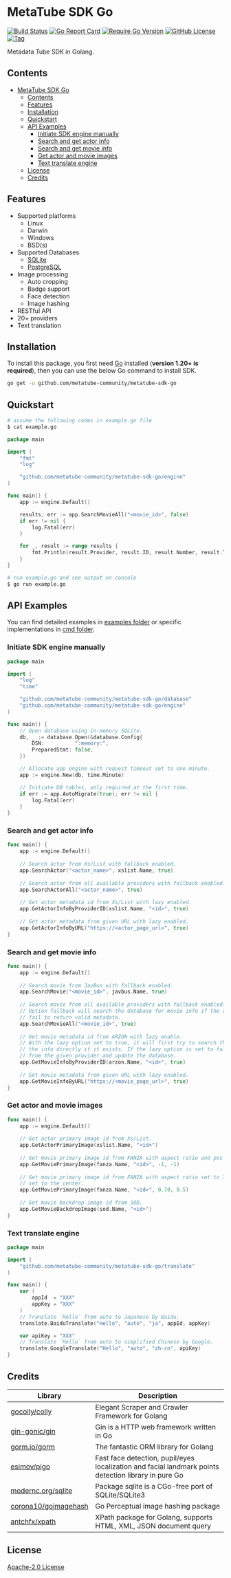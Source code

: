# MetaTube SDK Go

[![Build Status](https://img.shields.io/github/actions/workflow/status/metatube-community/metatube-sdk-go/docker.yml?branch=main&style=flat-square&logo=github-actions)](https://github.com/metatube-community/metatube-sdk-go/actions/workflows/release.yml)
[![Go Report Card](https://goreportcard.com/badge/github.com/metatube-community/metatube-sdk-go?style=flat-square)](https://github.com/metatube-community/metatube-sdk-go)
[![Require Go Version](https://img.shields.io/badge/go-%3E%3D1.20-30dff3?style=flat-square&logo=go)](https://github.com/metatube-community/metatube-sdk-go/blob/main/go.mod)
[![GitHub License](https://img.shields.io/github/license/metatube-community/metatube-sdk-go?color=A42E2B&logo=gnu&style=flat-square)](https://github.com/metatube-community/metatube-sdk-go/blob/main/LICENSE)
[![Tag](https://img.shields.io/github/v/tag/metatube-community/metatube-sdk-go?color=%23ff8936&logo=fitbit&style=flat-square)](https://github.com/metatube-community/metatube-sdk-go/tags)

[//]: # ([![Supported Platforms]&#40;https://img.shields.io/badge/platform-Linux%20%7C%20FreeBSD%20%7C%20NetBSD%20%7C%20OpenBSD%20%7C%20Darwin%20%7C%20Windows-549688?style=flat-square&logo=launchpad&#41;]&#40;https://github.com/metatube-community/metatube-sdk-go&#41;)

Metadata Tube SDK in Golang.

## Contents

- [MetaTube SDK Go](#metatube-sdk-go)
	- [Contents](#contents)
    - [Features](#features)
	- [Installation](#installation)
	- [Quickstart](#quickstart)
	- [API Examples](#api-examples)
		- [Initiate SDK engine manually](#initiate-sdk-engine-manually)
		- [Search and get actor info](#search-and-get-actor-info)
		- [Search and get movie info](#search-and-get-movie-info)
		- [Get actor and movie images](#get-actor-and-movie-images)
		- [Text translate engine](#text-translate-engine)
	- [License](#license)
	- [Credits](#credits)

## Features

- Supported platforms
  - Linux
  - Darwin
  - Windows
  - BSD(s)
- Supported Databases
  - [SQLite](https://gitlab.com/cznic/sqlite)
  - [PostgreSQL](https://github.com/jackc/pgx)
- Image processing
  - Auto cropping
  - Badge support
  - Face detection
  - Image hashing
- RESTful API
- 20+ providers
- Text translation

## Installation

To install this package, you first need [Go](https://golang.org/) installed (**version 1.20+ is required**), then you can use the below Go command to install SDK.

```sh
go get -u github.com/metatube-community/metatube-sdk-go
```

## Quickstart

```sh
# assume the following codes in example.go file
$ cat example.go
```

```go
package main

import (
	"fmt"
	"log"

	"github.com/metatube-community/metatube-sdk-go/engine"
)

func main() {
	app := engine.Default()

	results, err := app.SearchMovieAll("<movie_id>", false)
	if err != nil {
		log.Fatal(err)
	}

	for _, result := range results {
		fmt.Println(result.Provider, result.ID, result.Number, result.Title)
	}
}
```

```sh
# run example.go and see output on console
$ go run example.go
```

## API Examples

You can find detailed examples in [examples folder](https://github.com/metatube-community/metatube-sdk-go/tree/main/_examples/) or specific implementations in [cmd folder](https://github.com/metatube-community/metatube-sdk-go/tree/main/cmd/).

### Initiate SDK engine manually

```go
package main

import (
	"log"
	"time"

	"github.com/metatube-community/metatube-sdk-go/database"
	"github.com/metatube-community/metatube-sdk-go/engine"
)

func main() {
	// Open database using in-memory SQLite.
	db, _ := database.Open(&database.Config{
		DSN:		  ":memory:",
		PreparedStmt: false,
	})

	// Allocate app engine with request timeout set to one minute.
	app := engine.New(db, time.Minute)

	// Initiate DB tables, only required at the first time.
	if err := app.AutoMigrate(true); err != nil {
		log.Fatal(err)
	}
}
```

### Search and get actor info

```go
func main() {
	app := engine.Default()
	
	// Search actor from Xs/List with fallback enabled.
	app.SearchActor("<actor_name>", xslist.Name, true)
	
	// Search actor from all available providers with fallback enabled.
	app.SearchActorAll("<actor_name>", true)
	
	// Get actor metadata id from Xs/List with lazy enabled.
	app.GetActorInfoByProviderID(xslist.Name, "<id>", true)
	
	// Get actor metadata from given URL with lazy enabled.
	app.GetActorInfoByURL("https://<actor_page_url>", true)
}
```

### Search and get movie info

```go
func main() {
	app := engine.Default()
	
	// Search movie from JavBus with fallback enabled.
	app.SearchMovie("<movie_id>", javbus.Name, true)
	
	// Search movie from all available providers with fallback enabled.
	// Option fallback will search the database for movie info if the corresponding providers
	// fail to return valid metadata.
	app.SearchMovieAll("<movie_id>", true)
	
	// Get movie metadata id from ARZON with lazy enable.
	// With the lazy option set to true, it will first try to search the database and return
	// the info directly if it exists. If the lazy option is set to false, it will fetch info
	// from the given provider and update the database.
	app.GetMovieInfoByProviderID(arzon.Name, "<id>", true)
	
	// Get movie metadata from given URL with lazy enabled.
	app.GetMovieInfoByURL("https://<movie_page_url>", true)
}
```

### Get actor and movie images

```go
func main() {
	app := engine.Default()
	
	// Get actor primary image id from Xs/List.
	app.GetActorPrimaryImage(xslist.Name, "<id>")
	
	// Get movie primary image id from FANZA with aspect ratio and pos set to default.
	app.GetMoviePrimaryImage(fanza.Name, "<id>", -1, -1)
	
	// Get movie primary image id from FANZA with aspect ratio set to 7:10 and pos
	// set to the center.
	app.GetMoviePrimaryImage(fanza.Name, "<id>", 0.70, 0.5)
	
	// Get movie backdrop image id from SOD.
	app.GetMovieBackdropImage(sod.Name, "<id>")
}
```

### Text translate engine

```go
package main

import (
	"github.com/metatube-community/metatube-sdk-go/translate"
)

func main() {
	var (
		appId  = "XXX"
		appKey = "XXX"
	)
	// Translate `Hello` from auto to Japanese by Baidu.
	translate.BaiduTranslate("Hello", "auto", "ja", appId, appKey)

	var apiKey = "XXX"
	// Translate `Hello` from auto to simplified Chinese by Google.
	translate.GoogleTranslate("Hello", "auto", "zh-cn", apiKey)
}
```

## Credits

| Library														                                           | Description																						                                                                    |
|-----------------------------------------------------------------|------------------------------------------------------------------------------------------------------|
| [gocolly/colly](https://github.com/gocolly/colly)			            | Elegant Scraper and Crawler Framework for Golang													                                        |
| [gin-gonic/gin](https://github.com/gin-gonic/gin)			            | Gin is a HTTP web framework written in Go															                                             |
| [gorm.io/gorm](https://gorm.io/)								                        | The fantastic ORM library for Golang																                                                 |
| [esimov/pigo](https://github.com/esimov/pigo)				               | Fast face detection, pupil/eyes localization and facial landmark points detection library in pure Go |
| [modernc.org/sqlite](https://gitlab.com/cznic/sqlite)		         | Package sqlite is a CGo-free port of SQLite/SQLite3												                                      |
| [corona10/goimagehash](https://github.com/corona10/goimagehash) | Go Perceptual image hashing package																                                                  |
| [antchfx/xpath](https://github.com/antchfx/xpath)			            | XPath package for Golang, supports HTML, XML, JSON document query									                           |

## License

[Apache-2.0 License](https://github.com/metatube-community/metatube-sdk-go/blob/main/LICENSE)
